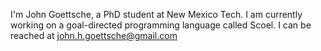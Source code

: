 
I'm John Goettsche, a PhD student at New Mexico Tech.  I am currently working on a goal-directed programming language called Scoel.  I can be reached at john.h.goettsche@gmail.com

<!---
johngoettsche/johngoettsche is a ✨ special ✨ repository because its `README.md` (this file) appears on your GitHub profile.
You can click the Preview link to take a look at your changes.
--->
